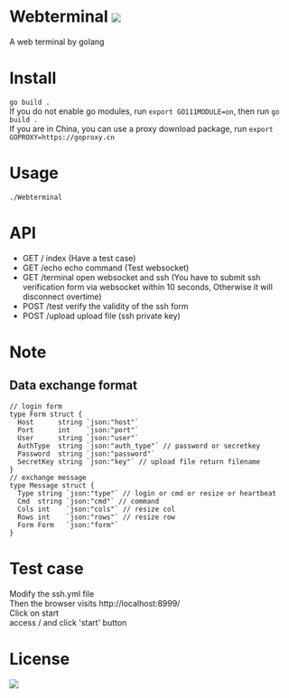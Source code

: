 # Webterminal ![](https://img.shields.io/badge/language-golang-blue)  
A web terminal by golang
# Install
`go build .`  
If you do not enable go modules, run `export GO111MODULE=on`, then run `go build .`  
If you are in China, you can use a proxy download package, run `export GOPROXY=https://goproxy.cn`
# Usage
`./Webterminal`  
# API
  - GET / index (Have a test case)
  - GET /echo echo command (Test websocket)
  - GET /terminal open websocket and ssh (You have to submit ssh verification form via websocket within 10 seconds, Otherwise it will disconnect overtime)
  - POST /test verify the validity of the ssh form
  - POST /upload upload file (ssh private key)
# Note  
  ## Data exchange format
  ```golang
  // login form
  type Form struct {
    Host      string `json:"host"`
    Port      int    `json:"port"`
    User      string `json:"user"`
    AuthType  string `json:"auth_type"` // password or secretkey
    Password  string `json:"password"`
    SecretKey string `json:"key"` // upload file return filename
  }
  // exchange message
  type Message struct {
    Type string `json:"type"` // login or cmd or resize or heartbeat
    Cmd  string `json:"cmd"` // command 
    Cols int    `json:"cols"` // resize col
    Rows int    `json:"rows"` // resize row
    Form Form   `json:"form"` 
  }
  ```
# Test case
Modify the ssh.yml file  
Then the browser visits http://localhost:8999/  
Click on start  
access / and click 'start' button
# License
![](https://img.shields.io/badge/License-MIT-blue.svg)
